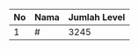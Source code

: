 | No | Nama            | Jumlah Level |
|----|-----------------|--------------|
| 1  | #    |    3245        |
